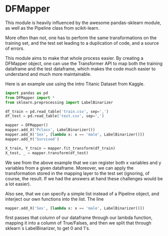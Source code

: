 DFMapper
========

This module is heavily influenced by the awesome pandas-sklearn module, as well as the Pipeline class from scikit-learn.

More often than not, one has to perform the same transformations on the training set, and the test set leading to a duplication of code, and a source of errors. 

This module aims to make that whole process easier. By creating a DFMapper object, one can use the Transformer API to map both the training dataframe and the test dataframe, which makes the code much easier to understand and much more maintainable. 

Here is an example use using the intro Titanic Dataset from Kaggle.

```python
import pandas as pd
from DFMapper import *
from sklearn.preprocessing import LabelBinarizer

df_train = pd.read_table('train.csv', sep=',')
df_test = pd.read_table('test.csv', sep=',')

mapper = DFMapper()
mapper.add_X('Pclass', LabelBinarizer())
mapper.add_X('Sex', [lambda x: x == 'male', LabelBinarizer()])
mapper.add_Y('Survived')

X_train, Y_train = mapper.fit_transform(df_train)
X_test, _ = mapper.transform(df_test)
```

We see from the above example that we can register both x variables and y variables from a given dataframe. Moreover, we can apply the transformation stored in the mapping layer to the test set (ignoring, of course, the result. If we had the answers at hand these challenges would be a lot easier).

Also see, that we can specify a simple list instead of a Pipeline object, and interject our own functions into the list. The line

```python
mapper.add_X('Sex', [lambda x: x == 'male', LabelBinarizer()])
```

first passes that column of our dataframe through our lambda function, mapping it into a column of True/Falses, and then we split that through sklearn`s LabelBinarizer, to get 0 and 1's.

